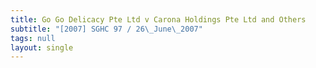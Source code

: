 ```yaml
---
title: Go Go Delicacy Pte Ltd v Carona Holdings Pte Ltd and Others
subtitle: "[2007] SGHC 97 / 26\_June\_2007"
tags: null
layout: single
---
```


